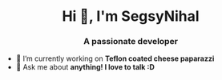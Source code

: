 <h1 align="center">Hi 👋, I'm SegsyNihal</h1>
<h3 align="center">A passionate developer</h3>

- 🔭 I’m currently working on **Teflon coated cheese paparazzi**
- 💬 Ask me about **anything! I love to talk :D**